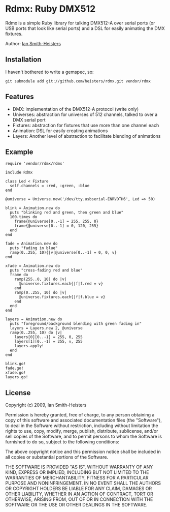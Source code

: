 Rdmx: Ruby DMX512
=================

Rdmx is a simple Ruby library for talking DMX512-A over serial ports (or USB
ports that look like serial ports) and a DSL for easily animating the DMX
fixtures.

Author: [Ian Smith-Heisters](http://idiosyncra.tc)

Installation
------------

I haven't bothered to write a gemspec, so:

    git submodule add git://github.com/heisters/rdmx.git vendor/rdmx

Features
--------

* DMX: implementation of the DMX512-A protocol (write only)
* Universes: abstraction for universes of 512 channels, talked to over a DMX
  serial port
* Fixtures: abstraction for fixtures that use more than one channel each
* Animation: DSL for easily creating animations
* Layers: Another level of abstraction to facilitate blending of animations

Example
-------

    require 'vendor/rdmx/rdmx'

    include Rdmx

    class Led < Fixture
      self.channels = :red, :green, :blue
    end

    @universe = Universe.new('/dev/tty.usbserial-ENRVOTH6', Led => 50)

    blink = Animation.new do
      puts "blinking red and green, then green and blue"
      100.times do
        frame{@universe[0..-1] = 255, 255, 0}
        frame{@universe[0..-1] = 0, 120, 255}
      end
    end

    fade = Animation.new do
      puts "fading in blue"
      ramp(0..255, 10){|v|@universe[0..-1] = 0, 0, v}
    end

    xfade = Animation.new do
      puts "cross-fading red and blue"
      frame do
        ramp(255..0, 10) do |v|
          @universe.fixtures.each{|f|f.red = v}
        end
        ramp(0..255, 10) do |v|
          @universe.fixtures.each{|f|f.blue = v}
        end
      end
    end

    layers = Animation.new do
      puts "foreground/background blending with green fading in"
      layers = Layers.new 2, @universe
      ramp(0..255, 10) do |v|
        layers[0][0..-1] = 255, 0, 255
        layers[1][0..-1] = 255, v, 255
        layers.apply!
      end
    end

    blink.go!
    fade.go!
    xfade.go!
    layers.go!

License
-------

Copyright (c) 2009, Ian Smith-Heisters

Permission is hereby granted, free of charge, to any person obtaining a copy of
this software and associated documentation files (the "Software"), to deal in
the Software without restriction, including without limitation the rights to
use, copy, modify, merge, publish, distribute, sublicense, and/or sell copies
of the Software, and to permit persons to whom the Software is furnished to do
so, subject to the following conditions:

The above copyright notice and this permission notice shall be included in all
copies or substantial portions of the Software.

THE SOFTWARE IS PROVIDED "AS IS", WITHOUT WARRANTY OF ANY KIND, EXPRESS OR
IMPLIED, INCLUDING BUT NOT LIMITED TO THE WARRANTIES OF MERCHANTABILITY,
FITNESS FOR A PARTICULAR PURPOSE AND NONINFRINGEMENT. IN NO EVENT SHALL THE
AUTHORS OR COPYRIGHT HOLDERS BE LIABLE FOR ANY CLAIM, DAMAGES OR OTHER
LIABILITY, WHETHER IN AN ACTION OF CONTRACT, TORT OR OTHERWISE, ARISING FROM,
OUT OF OR IN CONNECTION WITH THE SOFTWARE OR THE USE OR OTHER DEALINGS IN THE
SOFTWARE.

